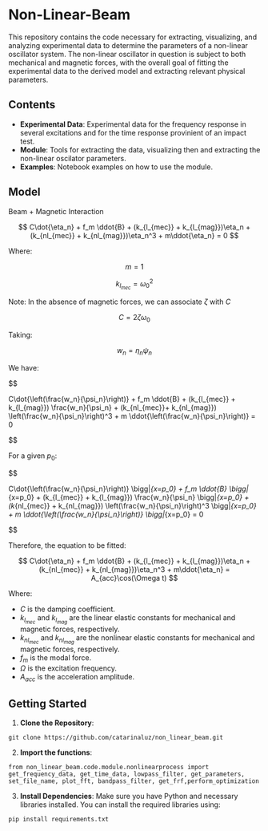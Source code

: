 # Non-Linear-Beam

This repository contains the code necessary for extracting, visualizing, and analyzing experimental data to determine the parameters of a non-linear oscillator system. The non-linear oscillator in question is subject to both mechanical and magnetic forces, with the overall goal of fitting the experimental data to the derived model and extracting relevant physical parameters.

## Contents

- **Experimental Data**: Experimental data for the frequency response in several excitations and for the time response provinient of an impact test.
- **Module**: Tools for extracting the data, visualizing then and extracting the non-linear oscilator parameters.
- **Examples**: Notebook examples on how to use the module.

## Model

Beam + Magnetic Interaction

$$
C\dot{\eta_n} + f_m \ddot{B} + (k_{l_{mec}} + k_{l_{mag}})\eta_n + (k_{nl_{mec}} + k_{nl_{mag}})\eta_n^3 + m\ddot{\eta_n} = 0
$$

Where:

$$
m = 1
$$

$$
k_{l_{mec}} = \omega_0^2
$$

Note: In the absence of magnetic forces, we can associate $\zeta$ with $C$

$$
C = 2 \zeta \omega_0
$$

Taking:

$$
w_n = \eta_n \psi_n
$$

We have:

$$

C\dot{\left(\frac{w_n}{\psi_n}\right)} + f_m \ddot{B} + (k_{l_{mec}} + k_{l_{mag}}) \frac{w_n}{\psi_n} + (k_{nl_{mec}}+ k_{nl_{mag}}) \left(\frac{w_n}{\psi_n}\right)^3 + m \ddot{\left(\frac{w_n}{\psi_n}\right)} = 0

$$

For a given $p_0$:

$$

C\dot{\left(\frac{w_n}{\psi_n}\right)} \bigg|_{x=p_0} + f_m \ddot{B} \bigg|_{x=p_0} + (k_{l_{mec}} + k_{l_{mag}}) \frac{w_n}{\psi_n} \bigg|_{x=p_0} + (k_{nl_{mec}} + k_{nl_{mag}}) \left(\frac{w_n}{\psi_n}\right)^3 \bigg|_{x=p_0} + m \ddot{\left(\frac{w_n}{\psi_n}\right)} \bigg|_{x=p_0} = 0

$$

Therefore, the equation to be fitted:

$$
C\dot{\eta_n} + f_m \ddot{B} + (k_{l_{mec}} + k_{l_{mag}})\eta_n + (k_{nl_{mec}} + k_{nl_{mag}})\eta_n^3 + m\ddot{\eta_n} = A_{acc}\cos(\Omega t)
$$

Where:
- $C$ is the damping coefficient.
- $k_{l_{mec}}$ and $k_{l_{mag}}$ are the linear elastic constants for mechanical and magnetic forces, respectively.
- $k_{nl_{mec}}$ and $k_{nl_{mag}}$ are the nonlinear elastic constants for mechanical and magnetic forces, respectively.
- $f_m$ is the modal force.
- $\Omega$ is the excitation frequency.
- $A_{acc}$ is the acceleration amplitude.


## Getting Started

1. **Clone the Repository**: 
```
git clone https://github.com/catarinaluz/non_linear_beam.git
```

2. **Import the functions**:
```
from non_linear_beam.code.module.nonlinearprocess import get_frequency_data, get_time_data, lowpass_filter, get_parameters, set_file_name, plot_fft, bandpass_filter, get_frf,perform_optimization
```

3. **Install Dependencies**:
Make sure you have Python and necessary libraries installed. You can install the required libraries using:
```
pip install requirements.txt
```



